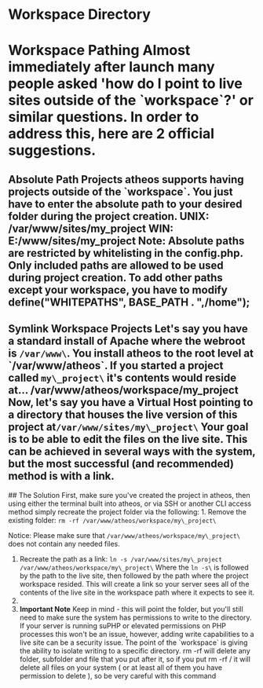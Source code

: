 # Workspace Directory

# Workspace Pathing Almost immediately after launch many people asked 'how do I point to live sites outside of the \`workspace\`?' or similar questions. In order to address this, here are 2 official suggestions.

## Absolute Path Projects atheos supports having projects outside of the \`workspace\`. You just have to enter the absolute path to your desired folder during the project creation. UNIX: /var/www/sites/my\_project WIN: E:/www/sites/my\_project Note: Absolute paths are restricted by whitelisting in the config.php. Only included paths are allowed to be used during project creation. To add other paths except your workspace, you have to modify define("WHITEPATHS", BASE\_PATH . ",/home");

## Symlink Workspace Projects Let's say you have a standard install of Apache where the webroot is `/var/www\`. You install atheos to the root level at \`/var/www/atheos\`. If you started a project called `my\_project\` it's contents would reside at... /var/www/atheos/workspace/my\_project Now, let's say you have a Virtual Host pointing to a directory that houses the live version of this project at`/var/www/sites/my\_project\` Your goal is to be able to edit the files on the live site. This can be achieved in several ways with the system, but the most successful (and recommended) method is with a link.

\## The Solution First, make sure you've created the project in atheos, then using either the terminal built into atheos, or via SSH or another CLI access method simply recreate the project folder via the following: 1. Remove the existing folder: `rm -rf /var/www/atheos/workspace/my\_project\` 

Notice: Please make sure that `/var/www/atheos/workspace/my\_project\` does not contain any needed files.
 1. Recreate the path as a link: `ln -s /var/www/sites/my\_project /var/www/atheos/workspace/my\_project\` Where the `ln -s\` is followed by the path to the live site, then followed by the path where the project workspace resided. This will create a link so your server sees all of the contents of the live site in the workspace path where it expects to see it. 
 2. 
 3. **Important Note** Keep in mind - this will point the folder, but you'll still need to make sure the system has permissions to write to the directory. If your server is running suPHP or elevated permissions on PHP processes this won't be an issue, however, adding write capabilities to a live site can be a security issue. The point of the \`workspace\` is giving the ability to isolate writing to a specific directory. rm -rf will delete any folder, subfolder and file that you put after it, so if you put rm -rf / it will delete all files on your system ( or at least all of them you have permission to delete ), so be very careful with this command